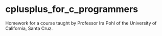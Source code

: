 # cplusplus_for_c_programmers
Homework for a course taught by Professor Ira Pohl of the University of California, Santa Cruz.

